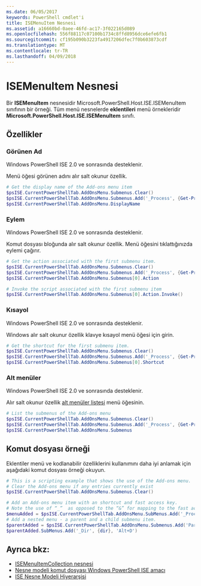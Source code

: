 ```yaml
---
ms.date: 06/05/2017
keywords: PowerShell cmdlet'i
title: ISEMenuItem Nesnesi
ms.assetid: a16660bd-0aee-46fd-ac17-3f022165d089
ms.openlocfilehash: 556f88117c07100b1734c8ffd8956dce6efe6fb1
ms.sourcegitcommit: cf195b090b3223fa4917206dfec7f0b603873cdf
ms.translationtype: MT
ms.contentlocale: tr-TR
ms.lasthandoff: 04/09/2018
---
```

# <a name="the-isemenuitem-object"></a>ISEMenuItem Nesnesi

Bir **ISEMenuItem** nesnesidir Microsoft.PowerShell.Host.ISE.ISEMenuItem sınıfının bir örneği. Tüm menü nesnelerde **eklentileri** menü örnekleridir **Microsoft.PowerShell.Host.ISE.ISEMenuItem** sınıfı.

## <a name="properties"></a>Özellikler

### <a name="displayname"></a>Görünen Ad

Windows PowerShell ISE 2.0 ve sonrasında desteklenir.

Menü öğesi görünen adını alır salt okunur özellik.

```powershell
# Get the display name of the Add-ons menu item
$psISE.CurrentPowerShellTab.AddOnsMenu.Submenus.Clear()
$psISE.CurrentPowerShellTab.AddOnsMenu.Submenus.Add('_Process', {Get-Process}, 'Alt+P')
$psISE.CurrentPowerShellTab.AddOnsMenu.DisplayName
```

### <a name="action"></a>Eylem

Windows PowerShell ISE 2.0 ve sonrasında desteklenir.

Komut dosyası bloğunda alır salt okunur özellik. Menü öğesini tıklattığınızda eylemi çağırır.

```powershell
# Get the action associated with the first submenu item.
$psISE.CurrentPowerShellTab.AddOnsMenu.Submenus.Clear()
$psISE.CurrentPowerShellTab.AddOnsMenu.Submenus.Add('_Process', {Get-Process}, 'Alt+P')
$psISE.CurrentPowerShellTab.AddOnsMenu.Submenus[0].Action

# Invoke the script associated with the first submenu item
$psISE.CurrentPowerShellTab.AddOnsMenu.Submenus[0].Action.Invoke()
```

### <a name="shortcut"></a>Kısayol

Windows PowerShell ISE 2.0 ve sonrasında desteklenir.

Windows alır salt okunur özellik klavye kısayol menü öğesi için girin.

```powershell
# Get the shortcut for the first submenu item.
$psISE.CurrentPowerShellTab.AddOnsMenu.Submenus.Clear()
$psISE.CurrentPowerShellTab.AddOnsMenu.Submenus.Add('_Process', {Get-Process}, 'Alt+P')
$psISE.CurrentPowerShellTab.AddOnsMenu.Submenus[0].Shortcut
```

### <a name="submenus"></a>Alt menüler

Windows PowerShell ISE 2.0 ve sonrasında desteklenir.

Alır salt okunur özellik [alt menüler listesi](The-ISEMenuItemCollection-Object.md) menü öğesinin.

```powershell
# List the submenus of the Add-ons menu
$psISE.CurrentPowerShellTab.AddOnsMenu.Submenus.Clear()
$psISE.CurrentPowerShellTab.AddOnsMenu.Submenus.Add('_Process', {Get-Process}, 'Alt+P')
$psISE.CurrentPowerShellTab.AddOnsMenu.Submenus
```

## <a name="scripting-example"></a>Komut dosyası örneği

Eklentiler menü ve kodlanabilir özelliklerini kullanımını daha iyi anlamak için aşağıdaki komut dosyası örneği okuyun.

```powershell
# This is a scripting example that shows the use of the Add-ons menu.
# Clear the Add-ons menu if any entries currently exist
$psISE.CurrentPowerShellTab.AddOnsMenu.Submenus.Clear()

# Add an Add-ons menu item with an shortcut and fast access key.
# Note the use of “_”  as opposed to the “&” for mapping to the fast access key letter for the menu item.
$menuAdded = $psISE.CurrentPowerShellTab.AddOnsMenu.SubMenus.Add('_Process', {Get-Process}, 'Alt+P')
# Add a nested menu - a parent and a child submenu item.
$parentAdded = $psISE.CurrentPowerShellTab.AddOnsMenu.Submenus.Add('Parent', $null, $null)
$parentAdded.SubMenus.Add('_Dir', {dir}, 'Alt+D')
```

## <a name="see-also"></a>Ayrıca bkz:

- [ISEMenuItemCollection nesnesi](The-ISEMenuItemCollection-Object.md)
- [Nesne modeli komut dosyası Windows PowerShell ISE amacı](Purpose-of-the-Windows-PowerShell-ISE-Scripting-Object-Model.md)
- [ISE Nesne Modeli Hiyerarşisi](The-ISE-Object-Model-Hierarchy.md)